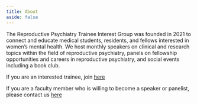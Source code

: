 ```yaml
---
title: About
aside: false
---
```


The Reproductive Psychiatry Trainee Interest Group was founded in 2021 to connect and educate medical students, residents, and fellows interested in women’s mental health. We host monthly speakers on clinical and research topics within the field of reproductive psychiatry, panels on fellowship opportunities and careers in reproductive psychiatry, and social events including a book club.

If you are an interested trainee, join [here](https://forms.gle/WAqAvHthLiXGC1zr7)

If you are a faculty member who is willing to become a speaker or panelist, please contact us [here](https://forms.gle/mjV2LdPSdfJSYZB38)
